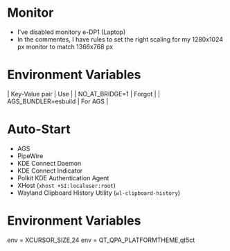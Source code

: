 # Monitor
- I've disabled monitory e-DP1 (Laptop)
- In the commentes, I have rules to set the right scaling for my 1280x1024 px monitor to match 1366x768 px

# Environment Variables
| Key-Value pair | Use |
| NO_AT_BRIDGE=1 | Forgot |
| AGS_BUNDLER=esbuild | For AGS |

# Auto-Start
- AGS
- PipeWire
- KDE Connect Daemon
- KDE Connect Indicator
- Polkit KDE Authentication Agent
- XHost (`xhost +SI:localuser:root`)
- Wayland Clipboard History Utility (`wl-clipboard-history`)

# Environment Variables
env = XCURSOR_SIZE,24
env = QT_QPA_PLATFORMTHEME,qt5ct
